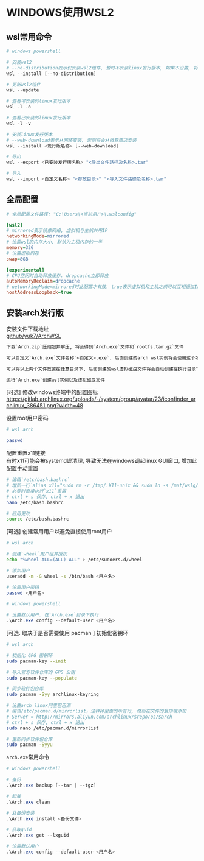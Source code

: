 # WINDOWS使用WSL2

## wsl常用命令

```powershell
# windows powershell

# 安装wsl2 
# --no-distribution表示仅安装wsl2组件, 暂时不安装linux发行版本, 如果不设置, 将默认安装ubuntu
wsl --install [--no-distribution]

# 更新wsl2组件
wsl --update

# 查看可安装的linux发行版本
wsl -l -o

# 查看已安装的linux发行版本
wsl -l -v

# 安装linux发行版本
# --web-download表示从网络安装, 否则将会从微软商店安装
wsl --install <发行版名称> [--web-download]

# 导出
wsl --export <已安装发行版名称> "<导出文件路径及名称>.tar"

# 导入
wsl --import <自定义名称> "<存放目录>" "<导入文件路径及名称>.tar"
```

## 全局配置
```ini
# 全局配置文件路径: "C:\Users\<当前用户>\.wslconfig"

[wsl2]
# mirrored表示镜像网络, 虚拟机与主机共用IP
networkingMode=mirrored
# 设置wsl的内存大小, 默认为主机内存的一半
memory=32G
# 设置虚拟内存
swap=8GB

[experimental]
# CPU空闲时自动释放缓存. dropcache立即释放
autoMemoryReclaim=dropcache
# networkingMode=mirrored时此配置才有效. true表示虚拟机和主机之前可以互相通过IP地址访问, 否则只能通过localhost,127.0.0.1访问
hostAddressLoopback=true
```

## 安装arch发行版

安装文件下载地址<br/>
[github/yuk7/ArchWSL](#https://github.com/yuk7/ArchWSL/releases)

```txt
下载`Arch.zip`压缩包并解压, 将会得到`Arch.exe`文件和`rootfs.tar.gz`文件

可以自定义`Arch.exe`文件名称`<自定义>.exe`, 后面创建的arch wsl实例将会使用这个名称

可以将以上两个文件放置在任意目录下, 后面创建的wsl虚拟磁盘文件将会自动创建在执行目录下

运行`Arch.exe`创建wsl实例以及虚拟磁盘文件
```

[可选] 修改windows终端中的配置图标
https://gitlab.archlinux.org/uploads/-/system/group/avatar/23/iconfinder_archlinux_386451.png?width=48

设置root用户密码

```sh
# wsl arch

passwd
```

配置重置x11链接
<br/>有时x11可能会被systemd误清理, 导致无法在windows调起linux GUI窗口, 增加此配置手动重置

```sh
# 编辑`/etc/bash.bashrc`
# 增加一行`alias x11="sudo rm -r /tmp/.X11-unix && sudo ln -s /mnt/wslg/.X11-unix /tmp/.X11-unix"`
# 必要时直接执行`x11`重置
# ctrl + s 保存, ctrl + x 退出
nano /etc/bash.bashrc

# 应用更改
source /etc/bash.bashrc
```

[可选] 创建常用用户以避免直接使用root用户

```sh
# wsl arch

# 创建`wheel`用户组并授权
echo "%wheel ALL=(ALL) ALL" > /etc/sudoers.d/wheel

# 添加用户
useradd -m -G wheel -s /bin/bash <用户名>

# 设置用户密码
passwd <用户名>
```

```powershell
# windows powershell

# 设置默认用户. 在`Arch.exe`目录下执行
.\Arch.exe config --default-user <用户名>
```

[可选. 取决于是否需要使用 pacman ] 初始化密钥环

```sh
# wsl arch

# 初始化 GPG 密钥环
sudo pacman-key --init

# 导入官方软件仓库的 GPG 公钥
sudo pacman-key --populate

# 同步软件包仓库
sudo pacman -Syy archlinux-keyring

# 设置arch linux阿里巴巴源
# 编辑/etc/pacman.d/mirrorlist，注释掉里面的所有行, 然后在文件的最顶端添加
# Server = http://mirrors.aliyun.com/archlinux/$repo/os/$arch
# ctrl + s 保存, ctrl + x 退出
sudo nano /etc/pacman.d/mirrorlist

# 重新同步软件包仓库
sudo pacman -Syyu
```

`arch.exe`常用命令

```powershell
# windows powershell

# 备份
.\Arch.exe backup [--tar | --tgz]

# 卸载
.\Arch.exe clean

# 从备份安装
.\Arch.exe install <备份文件>

# 获取guid
.\Arch.exe get --lxguid

# 设置默认用户
.\Arch.exe config --default-user <用户名>
```